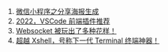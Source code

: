 1. [微信小程序之分享海报生成](https://mp.weixin.qq.com/s/3uTWZWPd0RgHtJvlbETpVA)
2. [2022，VSCode 前端插件推荐](https://mp.weixin.qq.com/s/bTEnwwnkKS-LUbfdA6yzfQ)
3. [Websocket 被玩出了多种花样！](https://mp.weixin.qq.com/s/0nbbgOZIqbeNjcldFh2dEA)
4. [超越 Xshell，号称下一代 Terminal 终端神器！](https://mp.weixin.qq.com/s/caGkxhBInbYAcnYjspwHSQ)
